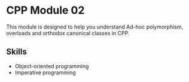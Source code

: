 # CPP Module 02

This module is designed to help you understand Ad-hoc polymorphism, overloads and orthodox canonical classes in CPP.

## Skills

- Object-oriented programming
- Imperative programming
